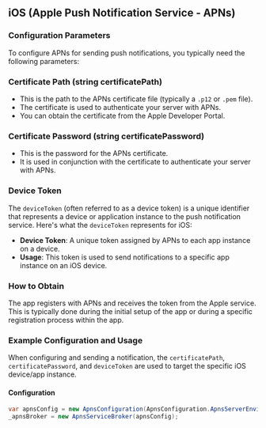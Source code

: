 ## iOS (Apple Push Notification Service - APNs)

### Configuration Parameters

To configure APNs for sending push notifications, you typically need the following parameters:

### Certificate Path (string certificatePath)
- This is the path to the APNs certificate file (typically a `.p12` or `.pem` file).
- The certificate is used to authenticate your server with APNs.
- You can obtain the certificate from the Apple Developer Portal.

### Certificate Password (string certificatePassword)
- This is the password for the APNs certificate.
- It is used in conjunction with the certificate to authenticate your server with APNs.

### Device Token

The `deviceToken` (often referred to as a device token) is a unique identifier that represents a device or application instance to the push notification service. Here's what the `deviceToken` represents for iOS:

- **Device Token**: A unique token assigned by APNs to each app instance on a device.
- **Usage**: This token is used to send notifications to a specific app instance on an iOS device.

### How to Obtain

The app registers with APNs and receives the token from the Apple service. This is typically done during the initial setup of the app or during a specific registration process within the app.

### Example Configuration and Usage

When configuring and sending a notification, the `certificatePath`, `certificatePassword`, and `deviceToken` are used to target the specific iOS device/app instance.

#### Configuration

```csharp
var apnsConfig = new ApnsConfiguration(ApnsConfiguration.ApnsServerEnvironment.Sandbox, "PATH_TO_YOUR_P12_CERT", "YOUR_CERT_PASSWORD");
_apnsBroker = new ApnsServiceBroker(apnsConfig);
